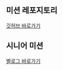 ## 미션 레포지토리
[깃허브 바로가기](https://github.com/jangsh7/umc9th_week4)

## 시니어 미션
[벨로그 바로가기](https://velog.io/@jangsh7/JPA-연관관계-성능-최적화-트랜잭션동시성-이슈-해결-가이드)